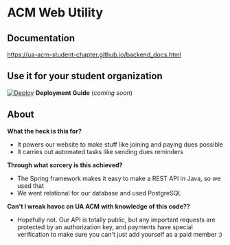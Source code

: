 # ACM Web Utility

## Documentation
https://ua-acm-student-chapter.github.io/backend_docs.html

## Use it for your student organization
[![Deploy](https://www.herokucdn.com/deploy/button.svg)](https://heroku.com/deploy)
__Deployment Guide__ (*coming soon*)

## About
**What the heck is this for?**

* It powers our website to make stuff like joining and paying dues possible
* It carries out automated tasks like sending dues reminders

**Through what sorcery is this achieved?**

* The Spring framework makes it easy to make a REST API in Java, so we used that
* We went relational for our database and used PostgreSQL

**Can't I wreak havoc on UA ACM with knowledge of this code??**

* Hopefully not. Our API is totally public, but any important requests are protected by an authorization key, and payments have special verification to make sure you can't just add yourself as a paid member :)